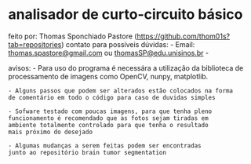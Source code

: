# analisador de curto-circuito básico
feito por: Thomas Sponchiado Pastore (https://github.com/thom01s?tab=repositories)
contato para possíveis dúvidas:
	- Email: thomas.spastore@gmail.com ou thomasSP@edu.unisinos.br
	- 

avisos:
	- Para uso do programa é necessára a utilização da biblioteca 
	de processamento de imagens como OpenCV, nunpy, matplotlib.
	
	- Alguns passos que podem ser alterados estão colocados na forma
	de comentário em todo o código para caso de duvidas simples
	
	- Sofware testado com poucas imagens, para que tenha pleno
	funcionamento é recomendado que as fotos sejam tiradas em
	ambiente totalmente controlado para que tenha o resultado
	mais próximo do desejado
	
	- Algumas mudanças a serem feitas podem ser encontradas 
	junto ao repositório brain tumor segmentation
